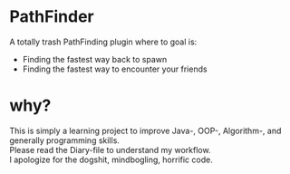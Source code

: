 # PathFinder

A totally trash PathFinding plugin where to goal is:
- Finding the fastest way back to spawn
- Finding the fastest way to encounter your friends

# why?
This is simply a learning project to improve Java-, OOP-, Algorithm-, and generally programming skills.\
Please read the Diary-file to understand my workflow. \
I apologize for the dogshit, mindbogling, horrific code.  
